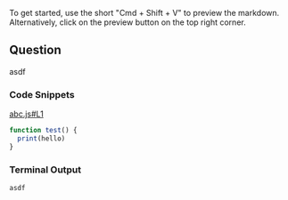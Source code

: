 
To get started, use the short "Cmd + Shift + V" to preview the markdown. Alternatively, click on the preview button on the top right corner.

## Question 
asdf

### Code Snippets

[abc.js#L1](abc.js#L1)	
````js
function test() {
  print(hello)
}
````

### Terminal Output
````
asdf
````
	